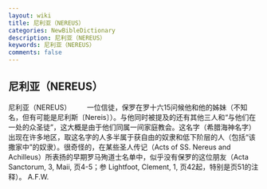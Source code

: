 ```yaml
---
layout: wiki
title: 尼利亚（NEREUS）
categories: NewBibleDictionary
description: 尼利亚（NEREUS）
keywords: 尼利亚（NEREUS）
comments: false
---
```


## 尼利亚（NEREUS）



尼利亚（NEREUS）
　　一位信徒，保罗在罗十六15问候他和他的姊妹（不知名，但有可能是尼利斯〔Nereis〕）。与他同时被提及的还有其他三人和“与他们在一处的众圣徒”，这大概是由于他们同属一间家庭教会。这名字（希腊海神名字）出现在许多地区，取这名字的人多半属于获自由的奴隶和低下阶层的人（包括“该撒家中”的奴隶）。很奇怪的，在某些圣人传记（Acts of SS. Nereus and
Achilleus）所表扬的早期罗马殉道士名单中，似乎没有保罗的这位朋友（Acta
Sanctorum,
3, Maii, 页4-5；参 Lightfoot, Clement, 1, 页42起，特别是页51的注释）。
A.F.W.




